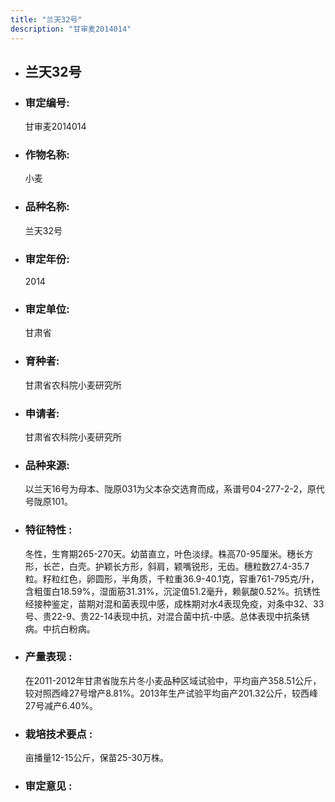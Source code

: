 ```yaml
---
title: "兰天32号"
description: "甘审麦2014014"
---
```

* ## 兰天32号
* ###  审定编号:  
   甘审麦2014014

*  ### 作物名称:  
   小麦

*   ###  品种名称: 
    兰天32号

*   ### 审定年份: 
    2014

*   ### 审定单位:  
    甘肃省

*   ### 育种者:  
    甘肃省农科院小麦研究所

*   ### 申请者:  
    甘肃省农科院小麦研究所

*   ### 品种来源:  
    以兰天16号为母本、陇原031为父本杂交选育而成，系谱号04-277-2-2，原代号陇原101。

*   ### 特征特性 : 
    冬性，生育期265-270天。幼苗直立，叶色淡绿。株高70-95厘米。穗长方形，长芒，白壳。护颖长方形，斜肩，颖嘴锐形，无齿。穗粒数27.4-35.7粒。籽粒红色，卵圆形，半角质，千粒重36.9-40.1克，容重761-795克/升，含粗蛋白18.59%，湿面筋31.31%，沉淀值51.2毫升，赖氨酸0.52%。抗锈性经接种鉴定，苗期对混和菌表现中感，成株期对水4表现免疫，对条中32、33号、贵22-9、贵22-14表现中抗，对混合菌中抗-中感。总体表现中抗条锈病。中抗白粉病。

*   ### 产量表现 : 
    在2011-2012年甘肃省陇东片冬小麦品种区域试验中，平均亩产358.51公斤，较对照西峰27号增产8.81%。2013年生产试验平均亩产201.32公斤，较西峰27号减产6.40%。

*   ### 栽培技术要点 : 
    亩播量12-15公斤，保苗25-30万株。

*   ### 审定意见 : 
    

